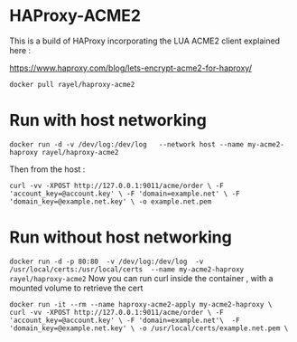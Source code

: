# HAProxy-ACME2

This is a build of HAProxy incorporating the LUA ACME2 client explained here :

https://www.haproxy.com/blog/lets-encrypt-acme2-for-haproxy/

``
docker pull rayel/haproxy-acme2
``

# Run with host networking

``
docker run -d -v /dev/log:/dev/log   --network host --name my-acme2-haproxy rayel/haproxy-acme2
``

Then from the host :

``
curl -vv -XPOST http://127.0.0.1:9011/acme/order \
-F 'account_key=@account.key' \
-F 'domain=example.net' \
-F 'domain_key=@example.net.key' \
-o example.net.pem
``

# Run without host networking

``
docker run -d -p 80:80  -v /dev/log:/dev/log  -v /usr/local/certs:/usr/local/certs  --name my-acme2-haproxy rayel/haproxy-acme2
``
Now you can run curl inside the container , with a mounted volume to retrieve the cert

``
docker run -it --rm --name haproxy-acme2-apply my-acme2-haproxy \ 
curl -vv -XPOST http://127.0.0.1:9011/acme/order \
-F 'account_key=@account.key' \
-F 'domain=example.net'\ 
-F 'domain_key=@example.net.key' \
-o /usr/local/certs/example.net.pem \
``


